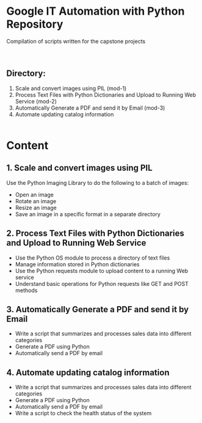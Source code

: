 # Google IT Automation with Python Repository
Compilation of scripts written for the capstone projects    
\
&nbsp;


## Directory:
1. Scale and convert images using PIL (mod-1)
2. Process Text Files with Python Dictionaries and Upload to Running Web Service (mod-2)
3. Automatically Generate a PDF and send it by Email (mod-3)
4. Automate updating catalog information
\
&nbsp;


# Content
## 1. Scale and convert images using PIL
Use the Python Imaging Library to do the following to a batch of images:

- Open an image
- Rotate an image
- Resize an image
- Save an image in a specific format in a separate directory 

## 2. Process Text Files with Python Dictionaries and Upload to Running Web Service

- Use the Python OS module to process a directory of text files
- Manage information stored in Python dictionaries
- Use the Python requests module to upload content to a running Web service
- Understand basic operations for Python requests like GET and POST methods

## 3. Automatically Generate a PDF and send it by Email
- Write a script that summarizes and processes sales data into different categories
- Generate a PDF using Python
- Automatically send a PDF by email

## 4. Automate updating catalog information
- Write a script that summarizes and processes sales data into different categories
- Generate a PDF using Python
- Automatically send a PDF by email
- Write a script to check the health status of the system

